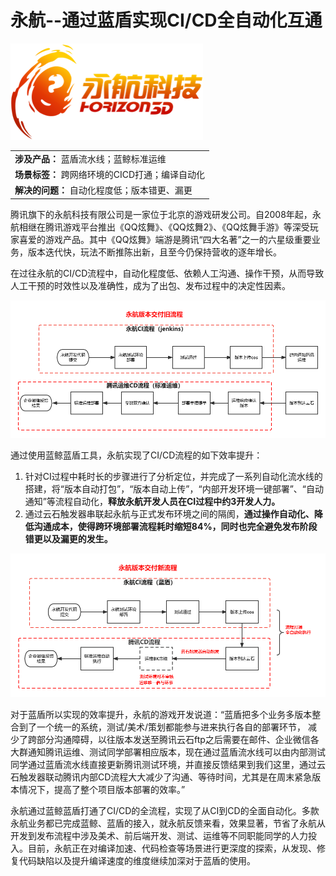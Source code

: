 # **永航--通过蓝盾实现CI/CD全自动化互通**

![](../../.gitbook/assets/image-casestady-yonghang1.png) 

||
|:-|
|**涉及产品：** 蓝盾流水线；蓝鲸标准运维|
|**场景标签：** 跨网络环境的CICD打通；编译自动化|
|**解决的问题：**  自动化程度低；版本错更、漏更|


腾讯旗下的永航科技有限公司是一家位于北京的游戏研发公司。自2008年起，永航相继在腾讯游戏平台推出《QQ炫舞》、《QQ炫舞2》、《QQ炫舞手游》等深受玩家喜爱的游戏产品。其中《QQ炫舞》端游是腾讯“四大名著”之一的六星级重要业务，版本迭代快，玩法不断推陈出新，且至今仍保持营收的逐年增长。


在过往永航的CI/CD流程中，自动化程度低、依赖人工沟通、操作干预，从而导致人工干预的时效性以及准确性，成为了出包、发布过程中的决定性因素。


![](../../.gitbook/assets/image-casestudy-yonghang2.png)


通过使用蓝鲸蓝盾工具，永航实现了CI/CD流程的如下效率提升：
1. 针对CI过程中耗时长的步骤进行了分析定位，并完成了一系列自动化流水线的搭建，将“版本自动打包”，“版本自动上传”，“内部开发环境一键部署”、“自动通知”等流程自动化，**释放永航开发人员在CI过程中约3开发人力。**
2. 通过云石触发器串联起永航与正式发布环境之间的隔阂，**通过操作自动化、降低沟通成本，使得跨环境部署流程耗时缩短84%，同时也完全避免发布阶段错更以及漏更的发生。**

![](../../.gitbook/assets/image-casestudy-yonghang3.png)


对于蓝盾所以实现的效率提升，永航的游戏开发说道：“蓝盾把多个业务多版本整合到了一个统一的系统，测试/美术/策划都能参与进来执行各自的部署环节， 减少了跨部分沟通障碍，以往版本发送至腾讯云石ftp之后需要在邮件、企业微信各大群通知腾讯运维、测试同学部署相应版本，现在通过蓝盾流水线可以由内部测试同学通过蓝盾流水线直接更新腾讯测试环境，并直接反馈结果到我们这里，通过云石触发器联动腾讯内部CD流程大大减少了沟通、等待时间，尤其是在周末紧急版本情况下，提高了整个项目版本部署的效率。”


永航通过蓝鲸蓝盾打通了CI/CD的全流程，实现了从CI到CD的全面自动化。多款永航业务都已完成蓝鲸、蓝盾的接入，就永航反馈来看，效果显著，节省了永航从开发到发布流程中涉及美术、前后端开发、测试、运维等不同职能同学的人力投入。目前，永航正在对编译加速、代码检查等场景进行更深度的探索，从发现、修复代码缺陷以及提升编译速度的维度继续加深对于蓝盾的使用。
